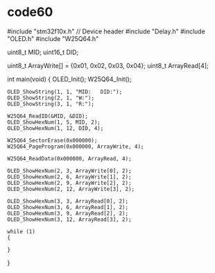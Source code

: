 # code60
#include "stm32f10x.h"                  // Device header
#include "Delay.h"
#include "OLED.h"
#include "W25Q64.h"
  
uint8_t MID;
uint16_t DID;

uint8_t ArrayWrite[] = {0x01, 0x02, 0x03, 0x04};
uint8_t ArrayRead[4];

int main(void)
{
	OLED_Init();
	W25Q64_Init();
	
	OLED_ShowString(1, 1, "MID:   DID:");
	OLED_ShowString(2, 1, "W:");
	OLED_ShowString(3, 1, "R:");
	
	W25Q64_ReadID(&MID, &DID);
	OLED_ShowHexNum(1, 5, MID, 2);
	OLED_ShowHexNum(1, 12, DID, 4);
	
	W25Q64_SectorErase(0x000000);
	W25Q64_PageProgram(0x000000, ArrayWrite, 4);
	
	W25Q64_ReadData(0x000000, ArrayRead, 4);
	
	OLED_ShowHexNum(2, 3, ArrayWrite[0], 2);
	OLED_ShowHexNum(2, 6, ArrayWrite[1], 2);
	OLED_ShowHexNum(2, 9, ArrayWrite[2], 2);
	OLED_ShowHexNum(2, 12, ArrayWrite[3], 2);
	
	OLED_ShowHexNum(3, 3, ArrayRead[0], 2);
	OLED_ShowHexNum(3, 6, ArrayRead[1], 2);
	OLED_ShowHexNum(3, 9, ArrayRead[2], 2);
	OLED_ShowHexNum(3, 12, ArrayRead[3], 2);
	
	while (1)
	{
		
	}
}

